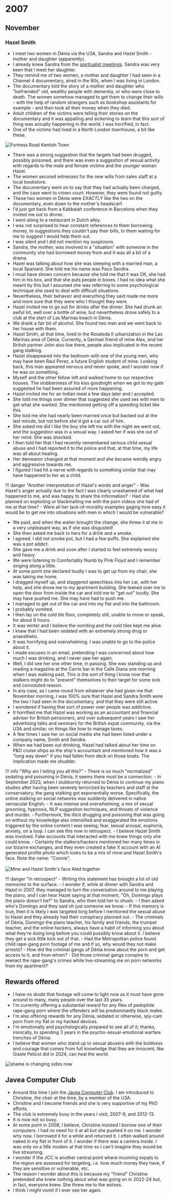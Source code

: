 # 2007

<div id="google_translate_element"></div>
<script type="text/javascript" src="//translate.google.com/translate_a/element.js?cb=googleTranslateElementInit"></script>
<script type="text/javascript">
function googleTranslateElementInit() {
  new google.translate.TranslateElement({pageLanguage: 'en'}, 'google_translate_element');
}
</script>

## November

### Hazel Smith

- I meet two women in Dénia via the U3A, Sandra and Hazel Smith - mother and daughter (apparently).
- I already knew Sandra from the [spiritualist meetings](2006.md#guardian-soulmates). Sandra was very keen that I meet her daughter.
- They remind me of two women, a mother and daughter I had seen in a Channel 4 documentary, aired in the 90s, when I was living in London.
- The documentary told the story of a mother and daughter who "befriended" old, wealthy people with dementia, or who were close to death. The women somehow managed to get them to change their wills - with the help of random strangers such as bookshop assistants for example - and then took all their money when they died.
- Adult children of the victims were telling their stories on the documentary and it was appalling and sickening to learn that this sort of thing was actually happening in the world. I was horrified, in fact.
- One of the victims had lived in a North London townhouse, a bit like these.

![Fortress Road Kentish Town](../../content/images/townhouses.png)

- There was a strong suggestion that the targets had been drugged, possibly poisoned, and there was even a suggestion of sexual activity with regards to the male and female victims and the younger woman Hazel. 
- The women secured witnesses for the new wills from sales staff at a local bookstore.
- The documentary went on to say that they had actually been charged, and the case went to crown court. However, they were found not guilty.
- These two women in Dénia were *EXACTLY* like the two on the documentary, even down to the mother's headscarf.
- I'd just got back from a Kabbalah conference in Barcelona when they invited me out to dinner.
- I went along to a restaurant in Dutch alley.
- I was not surprised to hear constant references to them borrowing money, to suggestions they couldn't pay their bills, to them waiting for me to suggest I would help them out.
- I was silent and I did not mention my suspicions.
- Sandra, the mother, was involved in a "situation" with someone in the community she had borrowed money from and it was all a bit of a drama.
- Hazel was talking about how she was sleeping with a married man, a local Spaniard. She told me his name was Paco Sendra.
- I must have shown concern because she told me that it was OK, she had him in his box, and that she puts people in boxes. I had no idea what she meant by this but I assumed she was referring to some psychological technique she used to deal with difficult situations.
- Nevertheless, their behavior and everything they said made me more and more sure that they were who I thought they were.
- Hazel invited me to go out for drinks after the dinner. She had drunk an awful lot, well over a bottle of wine, but nevertheless drove safely to a club at the start of Las Marinas beach in Dénia.
- We drank a fair bit of alcohol. She found two men and we went back to her house with them.
- Hazel Smith, at that time, lived in the Rosaleda II urbanization in the Las Marinas area of Dénia. Currently, a German friend of mine Alex, and her British partner John also live there, people also implicated in the recent gang stalking.
- Hazel disappeared into the bedroom with one of the young men, who may have been Raul Perez, a future English student of mine. Looking back, this man appeared nervous and never spoke, and I wonder now if he was on something.
- Myself and the other fellow left and walked home to our respective houses. The slobberiness of his kiss goodnight when we got to my gate suggested he had been assured of more happening.
- Hazel invited me for an Indian meal a few days later and I accepted.
- She told me things over dinner that suggested she used sex with men to get what she wanted. She mentioned getting off a speeding ticket like this. 
- She told me she had nearly been married once but backed out at the last minute, but not before she'd got a car out of him.
- She asked me did I like the boy she left me with the night we went out, and the suggestion was in a sexual way. I asked her if was she out of her mind. She was shocked.
- I then told her that I had recently remembered serious child sexual abuse and I had reported it to the police and that, at that time, my life was all about healing.
- Her demeanor changed at that moment and she became weirdly angry and aggressive towards me.
- I figured I had hit a nerve with regards to something similar that may have happened to her as a child.

!!! danger "Another interpretation of Hazel's words and anger"
    - Was Hazel's anger actually due to the fact I was clearly unashamed of what had happened to me, and was happy to share the information?
    - Had she planned on exploiting or blackmailing me with the porn videos she had of me at that time?
    - Were all her lack-of-morality examples gaging how easy it would be to get me into situations with men in which I would be vulnerable?

- We paid, and when the waiter brought the change, she threw it at me in a very unpleasant way, as if she was disgusted!
- She then asked me back to hers for a drink and a smoke. 
- I agreed. I did not smoke pot, but I had a few puffs. She explained she was a pot addict.
- She gave me a drink and soon after I started to feel extremely woozy and heavy.
- We were listening to Comfortably Numb by Pink Floyd and I remember singing along a little.
- At some point she declared loudly I was to get up from my chair, she was taking me home.
- I dragged myself up, and staggered speechless into her car, with her help, and she drove me to my apartment building. She leaned over me to open the door from inside the car and told me to "get out" loudly. She may have pushed me. She may have had to push me.
- I managed to get out of the car and into my flat and into the bathroom.
- I probably vomited.
- I then lay on the cold tile floor, completely still, unable to move or speak, for about 6 hours. 
- It was winter and I believe the vomiting and the cold tiles kept me alive.
- I knew that I had been sedated with an extremely strong drug or anaesthetic.
- It was horrifying and overwhelming. I was unable to go to the police about it.
- I made excuses in an email, pretending I was concerned about how much I was drinking, and I never saw her again. 
- Well, I did see her one other time, in passing. She was standing up and reading a magazine at the Carrio bar in the Calle Diana one morning when I was walking past. This is the sort of thing I know now that stalkers might do to "present" themselves to their target for some sick and convoluted reason.
- In any case, as I came round from whatever she had given me that November morning, I was 100% sure that Hazel and Sandra Smith were the two I had seen in the documentary, and that they were still active.
- I wondered if having that sort of power over people was addictive.
- It horrified me that Hazel was working as an accountant and financial adviser for British pensioners, and over subsequent years I saw her advertising talks and seminars for the British expat community, via the U3A and similar, on things like how to manage taxes. 
- A few times I saw her on social media she had been listed under a company name, Smith and Sendra.
- When we had been out drinking, Hazel had talked about her time on P&O cruise ships as the ship's accountant and mentioned how it was a "long way down" if you had fallen from deck on those boats. The implication made me shudder.

!!! info "Why am I telling you all this?"
    - There is so much "normalized" sedating and poisoning in Dénia, it seems there must be a connection.
    - In September 2023, when I stubbornly returned to Dénia to continue my piano studies after having been severely terrorized by teachers and staff at the conservatory, the gang stalking got exponentially worse. Specifically, the online stalking on social networks was suddenly delivered in native vernacular English.
    - It was intense and overwhelming; a mix of sexual grooming, hypnosis, NLP suggestion techniques, and threats of violence and murder.
    - Furthermore, the illicit drugging and poisoning that was going on without my knowledge also intensified and exaggerated the emotions triggered by the online content I was seeing; fear, sexual arousal, euphoria, anxiety, on a loop. I can see this now in retrospect.
    - I believe Hazel Smith was involved. Fake accounts that interacted with me knew things only she could know.
    - Certainly the stalkers/hackers mentioned her many times in our bizarre exchanges, and they even created a fake X account with an AI generated profile photo which looks to be a mix of mine and Hazel Smith's face. Note the name: "Connie".
    <br/><br/>
    ![Mine and Hazel Smith's face AIed together](../../content/images/fake-accounts/Screenshot%202024-03-08%20at%2008.34.35.png)

!!! danger "In retrospect"
    - Writing this statement has brought a lot of old memories to the surface.
    - I wonder if, while at dinner with Sandra and Hazel in 2007, they managed to turn the conversation around to me playing the piano, and I can hear Hazel saying at that moment, "Oh, Domingo plays the piano doesn't he?" to Sandra, who then told her to shush.
    - I then asked who's Domingo and they said oh just someone we know.
    - If this memory is true, then it is likely I was targeted long before I mentioned the sexual abuse to Hazel and they already had their conspiracy planned out.
    - The criminals of Dénia, Domingo the piano teacher, his family and friends, the trumpet teacher, and the online hackers, always have a habit of informing you about what they're doing long before you could possibly know about it. I believe they get a sick little kick out of that.
    - Had the Metropolitan police found child rape-gang porn footage of me and if so, why would they not make arrests?
    - How did the criminal gangs of Dénia know about the porn and get access to it, and from whom?
    - Did those criminal gangs conspire to reenact the rape-gang's crimes while live-streaming me on porn networks from my apartment?

## Rewards offered

- I have no doubt that footage will come to light now as it must have gone around to many, many people over the last 35 years.
- I'm currently offering a substantial reward for any files of pedophile rape-gang porn where the offenders will be predominantly black males.
- I'm also offering rewards for any Dénia, sedated or otherwise, spy-cam porn from my flat or my hacked devices.
- I'm emotionally and psychologically prepared to see all of it; thanks, ironically, to spending 3 years in the psycho-sexual-emotional warfare trenches of Dénia. 
- I believe that women who stand up to sexual abusers with the boldness and courage that comes from full knowledge that they are innocent, like Gisele Pelicot did in 2024, can heal the world.

![shame is changing sides now](../../content/images/shame-changing-sides.jpg)

## Javea Computer Club

- Around this time I join the [Javea Computer Club](https://javeacomputerclub.com/). I am introduced to Christine, the chair at the time, by a member of the U3A.
- Christine and I become friends and she is very supportive of my PhD efforts.
- The club is extremely busy in the years I visit, 2007-9, and 2012-13.
- It is now not so busy.
- At some point in 2008, I believe, Christine insisted I borrow one of their computers. I had no need for it at all but she pushed it on me. I wonder why now. I borrowed it for a while and returned it. I often walked around naked in my flat in front of it. I wonder if there was a camera inside. I was only on a 56k modem at that time so I can't imagine they would be live streaming. 
- I wonder if the JCC is another central point where incoming expats to the region are assessed for targeting, i.e. how much money they have, if they are sensitive or vulnerable, etc. 
- The reason I wonder about this is because my "friend" Christine pretended she knew nothing about what was going on in 2022-24 but, in fact, everyone knew. She threw me to the wolves.
- I think I might vomit if I ever see her again.
